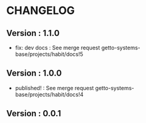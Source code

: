 # CHANGELOG

## Version : 1.1.0

- fix: dev docs : See merge request getto-systems-base/projects/habit/docs!5


## Version : 1.0.0

- published! : See merge request getto-systems-base/projects/habit/docs!4


## Version : 0.0.1


